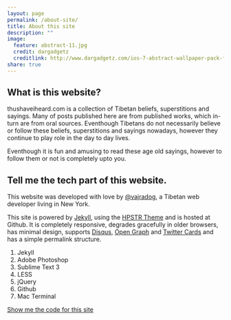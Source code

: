 ```yaml
---
layout: page
permalink: /about-site/
title: About this site
description: ""
image:
  feature: abstract-11.jpg
  credit: dargadgetz
  creditlink: http://www.dargadgetz.com/ios-7-abstract-wallpaper-pack-for-iphone-5-and-ipod-touch-retina/
share: true
---
```


## What is this website?

thushaveiheard.com is a collection of Tibetan beliefs, superstitions and sayings. Many of posts published here are from published works, which in-turn are from oral sources. Eventhough Tibetans do not necessarily believe or follow these beliefs, superstitions and sayings nowadays, however they continue to play role in the day to day lives.

Eventhough it is fun and amusing to read these age old sayings, however to follow them or not is completely upto you. 

## Tell me the tech part of this website.
This website was developed with love by [@vajradog](https://www.facebook.com/vajradog), a Tibetan web developer living in New York. 

This site is powered by [Jekyll](http://jekyllrb.com/), using the [HPSTR Theme](http://mademistakes.com/) and is hosted at Github. It is completely responsive, degrades gracefully in older browsers, has minimal design, supports [Disqus](http://disqus.com/), [Open Graph](https://developers.facebook.com/docs/opengraph/) and [Twitter Cards](https://dev.twitter.com/docs/cards) and has a simple permalink structure.

1. Jekyll
2. Adobe Photoshop
3. Sublime Text 3
4. LESS
5. jQuery
6. Github 
7. Mac Terminal

<div markdown="0"><a href="https://github.com/vajradog" class="btn">Show me the code for this site</a></div>

